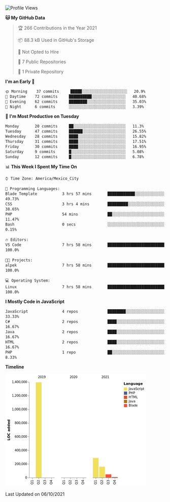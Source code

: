 <!--START_SECTION:waka-->
![Profile Views](http://img.shields.io/badge/Profile%20Views-0-blue)

**🐱 My GitHub Data** 

> 🏆 266 Contributions in the Year 2021
 > 
> 📦 88.3 kB Used in GitHub's Storage 
 > 
> 🚫 Not Opted to Hire
 > 
> 📜 7 Public Repositories 
 > 
> 🔑 1 Private Repository 
 > 
**I'm an Early 🐤** 

```text
🌞 Morning    37 commits     █████░░░░░░░░░░░░░░░░░░░░   20.9% 
🌆 Daytime    72 commits     ██████████░░░░░░░░░░░░░░░   40.68% 
🌃 Evening    62 commits     ████████░░░░░░░░░░░░░░░░░   35.03% 
🌙 Night      6 commits      ░░░░░░░░░░░░░░░░░░░░░░░░░   3.39%

```
📅 **I'm Most Productive on Tuesday** 

```text
Monday       20 commits     ██░░░░░░░░░░░░░░░░░░░░░░░   11.3% 
Tuesday      47 commits     ██████░░░░░░░░░░░░░░░░░░░   26.55% 
Wednesday    28 commits     ████░░░░░░░░░░░░░░░░░░░░░   15.82% 
Thursday     31 commits     ████░░░░░░░░░░░░░░░░░░░░░   17.51% 
Friday       30 commits     ████░░░░░░░░░░░░░░░░░░░░░   16.95% 
Saturday     9 commits      █░░░░░░░░░░░░░░░░░░░░░░░░   5.08% 
Sunday       12 commits     █░░░░░░░░░░░░░░░░░░░░░░░░   6.78%

```


📊 **This Week I Spent My Time On** 

```text
⌚︎ Time Zone: America/Mexico_City

💬 Programming Languages: 
Blade Template           3 hrs 57 mins       ████████████░░░░░░░░░░░░░   49.73% 
CSS                      3 hrs 4 mins        █████████░░░░░░░░░░░░░░░░   38.65% 
PHP                      54 mins             ██░░░░░░░░░░░░░░░░░░░░░░░   11.47% 
Bash                     0 secs              ░░░░░░░░░░░░░░░░░░░░░░░░░   0.15%

🔥 Editors: 
VS Code                  7 hrs 58 mins       █████████████████████████   100.0%

🐱‍💻 Projects: 
alpek                    7 hrs 58 mins       █████████████████████████   100.0%

💻 Operating System: 
Linux                    7 hrs 58 mins       █████████████████████████   100.0%

```

**I Mostly Code in JavaScript** 

```text
JavaScript               4 repos             ████████░░░░░░░░░░░░░░░░░   33.33% 
C#                       2 repos             ████░░░░░░░░░░░░░░░░░░░░░   16.67% 
Java                     2 repos             ████░░░░░░░░░░░░░░░░░░░░░   16.67% 
HTML                     2 repos             ████░░░░░░░░░░░░░░░░░░░░░   16.67% 
PHP                      1 repo              ██░░░░░░░░░░░░░░░░░░░░░░░   8.33%

```


**Timeline**

![Chart not found](https://raw.githubusercontent.com/JorgeGinez/JorgeGinez/main/charts/bar_graph.png) 


 Last Updated on 06/10/2021
<!--END_SECTION:waka-->
